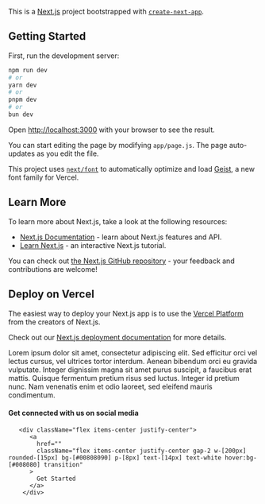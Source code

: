 This is a [Next.js](https://nextjs.org) project bootstrapped with [`create-next-app`](https://github.com/vercel/next.js/tree/canary/packages/create-next-app).

## Getting Started

First, run the development server:

```bash
npm run dev
# or
yarn dev
# or
pnpm dev
# or
bun dev
```

Open [http://localhost:3000](http://localhost:3000) with your browser to see the result.

You can start editing the page by modifying `app/page.js`. The page auto-updates as you edit the file.

This project uses [`next/font`](https://nextjs.org/docs/app/building-your-application/optimizing/fonts) to automatically optimize and load [Geist](https://vercel.com/font), a new font family for Vercel.

## Learn More

To learn more about Next.js, take a look at the following resources:

- [Next.js Documentation](https://nextjs.org/docs) - learn about Next.js features and API.
- [Learn Next.js](https://nextjs.org/learn) - an interactive Next.js tutorial.

You can check out [the Next.js GitHub repository](https://github.com/vercel/next.js) - your feedback and contributions are welcome!

## Deploy on Vercel

The easiest way to deploy your Next.js app is to use the [Vercel Platform](https://vercel.com/new?utm_medium=default-template&filter=next.js&utm_source=create-next-app&utm_campaign=create-next-app-readme) from the creators of Next.js.

Check out our [Next.js deployment documentation](https://nextjs.org/docs/app/building-your-application/deploying) for more details.

Lorem ipsum dolor sit amet, consectetur adipiscing elit. Sed efficitur orci vel lectus cursus, vel ultrices tortor interdum.
Aenean bibendum orci eu gravida vulputate. Integer dignissim magna sit amet purus suscipit, a faucibus erat mattis.
Quisque fermentum pretium risus sed luctus. Integer id pretium nunc. Nam venenatis enim et odio laoreet, sed eleifend mauris condimentum.
     

<div className="hexagon bg-[url('/laptopgan.png')] lg:h-[400px] lg:w-[400px] sm:h-[300px] sm:w-[300px] h-[200px] w-[200px] bg-cover bg-center shadow-xl shadow-gray-500/50">
          </div>

 <div className="glass flex justify-between items-center px-[30px] py-[5px]">
        <h4>Get connected with us on social media</h4>
        <div className="flex gap-[10px] text-[16px]">
          <a href="">
            <FaLinkedin />
          </a>
          <a href="">
            <FaSquareFacebook />
          </a>
          <a href="">
            <FaSquareInstagram />
          </a>
          <a href="">
            <FaXTwitter />
          </a>
        </div>
      </div>

       <div className="flex items-center justify-center">
          <a
            href=""
            className="flex items-center justify-center gap-2 w-[200px] rounded-[15px] bg-[#00808090] p-[8px] text-[14px] text-white hover:bg-[#008080] transition"
          >
            Get Started
          </a>
        </div>